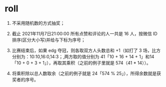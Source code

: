 # roll

1. 不采用随机数的方式抽奖；

2. 截止 2021年11月7日21:00:00 所有点赞和评论的人一共是 16 人，按微信 ID 排序(区分大小写)并给与下标为序号；

3. 比赛结束后，如果 edg 夺冠，则各取双方人头数总和 +1（如打了 3 场，比方分别为：10:10,16:0,14:3；,两方取的值分别为 41「10 + 16 + 14 + 1」和14「10 + 0 + 3 + 1」），再取其乘积（之前的例子里就是 574（41 * 14））。

4. 将乘积除以总人数取余（之前的例子就是 24「574 % 25」），所得余数就是获奖者的序号。
